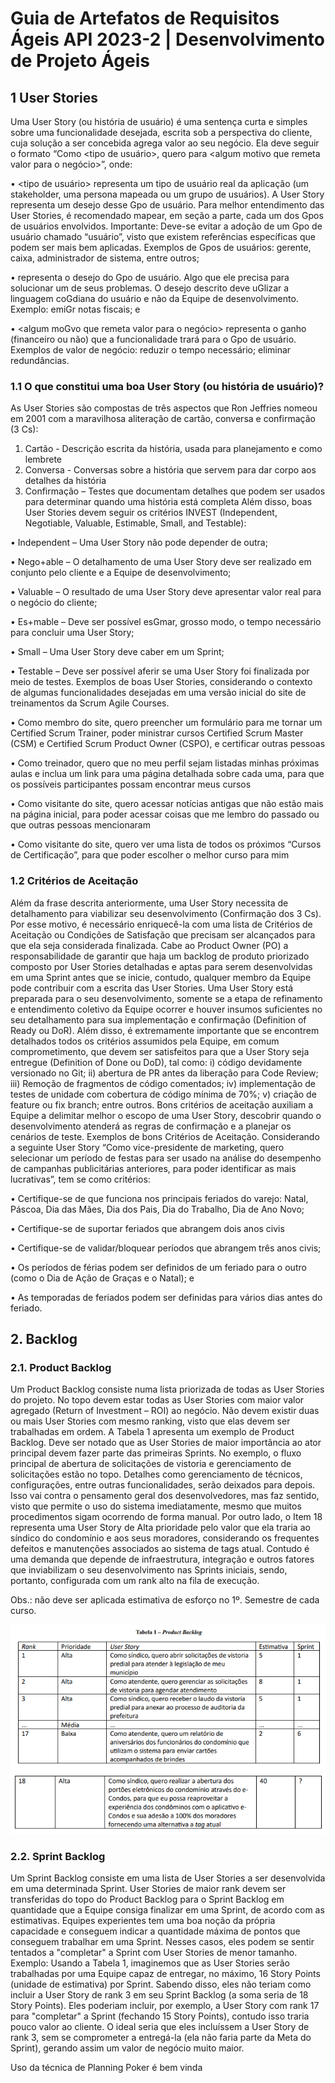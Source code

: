 # Guia de Artefatos de Requisitos Ágeis API 2023-2 | Desenvolvimento de Projeto Ágeis

## 1 User Stories
Uma User Story (ou história de usuário) é uma sentença curta e simples sobre uma funcionalidade desejada,
escrita sob a perspectiva do cliente, cuja solução a ser concebida agrega valor ao seu negócio. Ela deve
seguir o formato “Como <tipo de usuário>, quero <funcionalidade desejada> para <algum motivo que
remeta valor para o negócio>”, onde:

• <tipo de usuário> representa um tipo de usuário real da aplicação (um stakeholder, uma persona
mapeada ou um grupo de usuários). A User Story representa um desejo desse Gpo de usuário. Para
melhor entendimento das User Stories, é recomendado mapear, em seção a parte, cada um dos
Gpos de usuários envolvidos. Importante: Deve-se evitar a adoção de um Gpo de usuário chamado
“usuário”, visto que existem referências específicas que podem ser mais bem aplicadas. Exemplos
de Gpos de usuários: gerente, caixa, administrador de sistema, entre outros;

• <funcionalidade desejada> representa o desejo do Gpo de usuário. Algo que ele precisa para
solucionar um de seus problemas. O desejo descrito deve uGlizar a linguagem coGdiana do usuário
e não da Equipe de desenvolvimento. Exemplo: emiGr notas fiscais; e

• <algum moGvo que remeta valor para o negócio> representa o ganho (financeiro ou não) que a
funcionalidade trará para o Gpo de usuário. Exemplos de valor de negócio: reduzir o tempo
necessário; eliminar redundâncias.

### 1.1 O que constitui uma boa User Story (ou história de usuário)?
As User Stories são compostas de três aspectos que Ron Jeffries nomeou em 2001 com a maravilhosa
aliteração de cartão, conversa e confirmação (3 Cs):
1. Cartão - Descrição escrita da história, usada para planejamento e como lembrete
2. Conversa - Conversas sobre a história que servem para dar corpo aos detalhes da história
3. Confirmação – Testes que documentam detalhes que podem ser usados para determinar quando
uma história está completa
Além disso, boas User Stories devem seguir os critérios INVEST (Independent, Negotiable, Valuable,
Estimable, Small, and Testable):

• Independent – Uma User Story não pode depender de outra;

• Nego+able – O detalhamento de uma User Story deve ser realizado em conjunto pelo cliente e a
Equipe de desenvolvimento;

• Valuable – O resultado de uma User Story deve apresentar valor real para o negócio do cliente;

• Es+mable – Deve ser possível esGmar, grosso modo, o tempo necessário para concluir uma User
Story;

• Small – Uma User Story deve caber em um Sprint;

• Testable – Deve ser possível aferir se uma User Story foi finalizada por meio de testes.
Exemplos de boas User Stories, considerando o contexto de algumas funcionalidades desejadas em uma
versão inicial do site de treinamentos da Scrum Agile Courses.

• Como membro do site, quero preencher um formulário para me tornar um Certified Scrum Trainer,
poder ministrar cursos Certified Scrum Master (CSM) e Certified Scrum Product Owner (CSPO), e
certificar outras pessoas

• Como treinador, quero que no meu perfil sejam listadas minhas próximas aulas e inclua um link
para uma página detalhada sobre cada uma, para que os possíveis participantes possam encontrar
meus cursos

• Como visitante do site, quero acessar notícias antigas que não estão mais na página inicial, para
poder acessar coisas que me lembro do passado ou que outras pessoas mencionaram

• Como visitante do site, quero ver uma lista de todos os próximos “Cursos de Certificação”, para
que poder escolher o melhor curso para mim

### 1.2 Critérios de Aceitação
Além da frase descrita anteriormente, uma User Story necessita de detalhamento para viabilizar seu
desenvolvimento (Confirmação dos 3 Cs). Por esse motivo, é necessário enriquecê-la com uma lista de
Critérios de Aceitação ou Condições de Satisfação que precisam ser alcançados para que ela seja
considerada finalizada.
Cabe ao Product Owner (PO) a responsabilidade de garantir que haja um backlog de produto priorizado
composto por User Stories detalhadas e aptas para serem desenvolvidas em uma Sprint antes que se inicie,
contudo, qualquer membro da Equipe pode contribuir com a escrita das User Stories.
Uma User Story está preparada para o seu desenvolvimento, somente se a etapa de refinamento e
entendimento coletivo da Equipe ocorrer e houver insumos suficientes no seu detalhamento para sua
implementação e confirmação (Definition of Ready ou DoR).
Além disso, é extremamente importante que se encontrem detalhados todos os critérios assumidos pela
Equipe, em comum comprometimento, que devem ser satisfeitos para que a User Story seja entregue
(Definition of Done ou DoD), tal como: i) código devidamente versionado no Git; ii) abertura de PR antes da
liberação para Code Review; iii) Remoção de fragmentos de código comentados; iv) implementação de
testes de unidade com cobertura de código mínima de 70%; v) criação de feature ou fix branch; entre
outros.
Bons critérios de aceitação auxiliam a Equipe a delimitar melhor o escopo de uma User Story, descobrir
quando o desenvolvimento atenderá as regras de confirmação e a planejar os cenários de teste.
Exemplos de bons Critérios de Aceitação. Considerando a seguinte User Story “Como vice-presidente de
marketing, quero selecionar um período de festas para ser usado na análise do desempenho de campanhas
publicitárias anteriores, para poder identificar as mais lucrativas”, tem se como critérios:

• Certifique-se de que funciona nos principais feriados do varejo: Natal, Páscoa, Dia das Mães, Dia
dos Pais, Dia do Trabalho, Dia de Ano Novo;

• Certifique-se de suportar feriados que abrangem dois anos civis

• Certifique-se de validar/bloquear períodos que abrangem três anos civis;

• Os períodos de férias podem ser definidos de um feriado para o outro (como o Dia de Ação de
Graças e o Natal); e

• As temporadas de feriados podem ser definidas para vários dias antes do feriado.

## 2. Backlog

### 2.1. Product Backlog

Um Product Backlog consiste numa lista priorizada de todas as User Stories do projeto. No topo devem
estar todas as User Stories com maior valor agregado (Return of Investment – ROI) ao negócio. Não devem
existir duas ou mais User Stories com mesmo ranking, visto que elas devem ser trabalhadas em ordem.
A Tabela 1 apresenta um exemplo de Product Backlog. Deve ser notado que as User Stories de maior
importância ao ator principal devem fazer parte das primeiras Sprints. No exemplo, o fluxo principal de
abertura de solicitações de vistoria e gerenciamento de solicitações estão no topo. Detalhes como
gerenciamento de técnicos, configurações, entre outras funcionalidades, serão deixados para depois. Isso
vai contra o pensamento geral dos desenvolvedores, mas faz sentido, visto que permite o uso do sistema
imediatamente, mesmo que muitos procedimentos sigam ocorrendo de forma manual.
Por outro lado, o Item 18 representa uma User Story de Alta prioridade pelo valor que ela traria ao síndico
do condomínio e aos seus moradores, considerando os frequentes defeitos e manutenções associados ao
sistema de tags atual. Contudo é uma demanda que depende de infraestrutura, integração e outros fatores
que inviabilizam o seu desenvolvimento nas Sprints iniciais, sendo, portanto, configurada com um rank alto
na fila de execução.

Obs.: não deve ser aplicada estimativa de esforço no 1º. Semestre de cada curso.

![Alt text](img/Product_Backlog.png)
![Alt text](img/Product_Backlog02.png)

### 2.2. Sprint Backlog
Um Sprint Backlog consiste em uma lista de User Stories a ser desenvolvida em uma determinada Sprint.
User Stories de maior rank devem ser transferidas do topo do Product Backlog para o Sprint Backlog em
quantidade que a Equipe consiga finalizar em uma Sprint, de acordo com as estimativas.
Equipes experientes tem uma boa noção da própria capacidade e conseguem indicar a quantidade máxima
de pontos que conseguem trabalhar em uma Sprint. Nesses casos, eles podem se sentir tentados a
"completar" a Sprint com User Stories de menor tamanho. Exemplo: Usando a Tabela 1, imaginemos que
as User Stories serão trabalhadas por uma Equipe capaz de entregar, no máximo, 16 Story Points (unidade
de estimativa) por Sprint. Sabendo disso, eles não teriam como incluir a User Story de rank 3 em seu Sprint
Backlog (a soma seria de 18 Story Points). Eles poderiam incluir, por exemplo, a User Story com rank 17 para
"completar" a Sprint (fechando 15 Story Points), contudo isso traria pouco valor ao cliente. O ideal seria que
eles incluíssem a User Story de rank 3, sem se comprometer a entregá-la (ela não faria parte da Meta do
Sprint), gerando assim um valor de negócio muito maior.

Uso da técnica de Planning Poker é bem vinda


